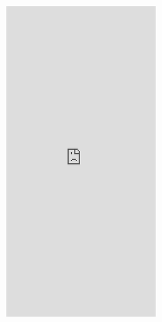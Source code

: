 <iframe src="https://aetherhub.com/Deck/Embed/588244" width="400" height="830" frameborder="0"></iframe>


